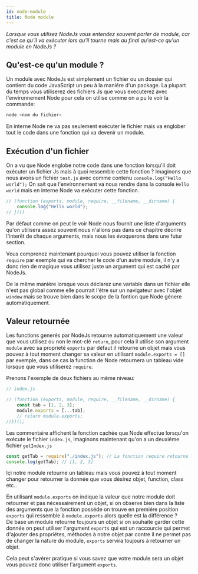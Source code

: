 ```yaml
---
id: node-module
title: Node module
---
```

*Lorsque vous utilisez NodeJs vous entendez souvent parler de module, car c'est ce qu'il va exécuter lors qu'il tourne mais au final qu'est-ce qu'un module en NodeJs ?*

## Qu'est-ce qu'un module ?
Un module avec NodeJs est simplement un fichier ou un dossier qui contient du code JavaScript un peu à la maniére d'un package. La plupart du temps vous utiliserez des fichiers Js que vous executerez avec l'environnement Node pour cela on utilise comme on a pu le voir la commande:

```js
node <nom du fichier>
```

En interne Node ne va pas seulement exécuter le fichier mais va englober tout le code dans une fonction
qui va devenir un module.

## Exécution d'un fichier
On a vu que Node englobe notre code dans une fonction lorsqu'il doit exécuter un fichier Js mais à quoi ressemble cette fonction ? Imaginons que nous avons un fichier `test.js` avec comme contenu `console.log("Hello world");` On sait que l'environnement va nous rendre dans la console `Hello world` mais en interne Node va exécuter cette fonction.

```js
// (function (exports, module, require, __filename, __dirname) {
	console.log("Hello world");
// })()
```

Par défaut comme on peut le voir Node nous fournit une liste d'arguments qu'on utilisera assez souvent nous n'allons pas dans ce chapitre décrire l'interêt de chaque arguments, mais nous les évoquerons dans une futur section.

Vous comprenez maintenant pourquoi vous pouvez utiliser la fonction `require` par exemple qui va chercher le code d'un autre module, il n'y a donc rien de magique vous utilisez juste un argument qui est caché par NodeJs.

De la même maniére lorsque vous déclarez une variable dans un fichier elle n'est pas global comme elle pourrait l'être sur un navigateur avec l'objet `window` mais se trouve bien dans le scope de la fontion que Node génere automatiquement.

## Valeur retournée
Les functions generés par NodeJs retourne automatiquement une valeur que vous utilisez ou non le mot-clé `return`, pour cela il utilise son argument `module` avec sa proprieté `exports` par défaut il retourne un objet mais vous pouvez à tout moment changer sa valeur en utilisant `module.exports = []` par exemple, dans ce cas la function de Node retournera un tableau vide lorsque que vous utiliserez `require`.

Prenons l'exemple de deux fichiers au même niveau:

```js
// index.js

// (function (exports, module, require, __filename, __dirname) {
	const tab = [1, 2, 3];
	module.exports = [...tab];
	// return module.exports;
//})();
```

Les commentaire affichent la fonction cachée que Node effectue lorsqu'on exécute le fichier `index.js`, imaginons maintenant qu'on a un deuxiéme fichier `getIndex.js`

```js
const getTab = require("./index.js"); // La fonction require retourne la valeur de module.exports du module index.js
console.log(getTab); // [1, 2, 3]
```

Içi notre module retourne un tableau mais vous pouvez à tout moment changer pour retourner la donnée que vous désirez objet, function, class etc..

En utilisant `module.exports` on indique la valeur que notre module doit retourner et pas nécessairement un objet, si on observe bien dans la liste des arguments que la fonction posséde on trouve en premiére position `exports` qui ressemble à `module.exports` alors quelle est la différence ?<br/>
De base un module retourne toujours un objet si on souhaite garder cette donnée on peut utiliser l'argument `exports` qui est un raccourcie qui permet d'ajouter des propriétes, méthodes à notre objet par contre il ne permet pas de changer la nature du module, `exports` servira toujours à retourner un objet.<br>

Cela peut s'avérer pratique si vous savez que votre module sera un objet vous pouvez donc utiliser l'argument `exports`.
